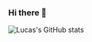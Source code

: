 ### Hi there 👋

<!--![Lucas's GitHub stats](https://github-readme-stats.vercel.app/api?username=LucasLOOT&show_icons=true&theme=cobalt)
-->
![Lucas's GitHub stats](https://github-readme-stats.vercel.app/api?username=LucasLOOT&show_icons=true&theme=highcontrast)

<!--
**LucasLOOT/LucasLOOT** is a ✨ _special_ ✨ repository because its `README.md` (this file) appears on your GitHub profile.

Here are some ideas to get you started:

- 🔭 I’m currently working on ...
- 🌱 I’m currently learning ...
- 👯 I’m looking to collaborate on ...
- 🤔 I’m looking for help with ...
- 💬 Ask me about ...
- 📫 How to reach me: ...
- 😄 Pronouns: ...
- ⚡ Fun fact: ...
-->

